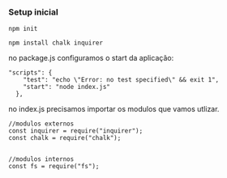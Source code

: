 ### Setup inicial

```
npm init  
```

```
npm install chalk inquirer  
```
no package.js configuramos o start da aplicação: 
```
"scripts": {
    "test": "echo \"Error: no test specified\" && exit 1",
    "start": "node index.js"
  },

```

no index.js precisamos importar os modulos que vamos utlizar. 
```
//modulos externos 
const inquirer = require("inquirer"); 
const chalk = require("chalk");


//modulos internos
const fs = require("fs"); 

```